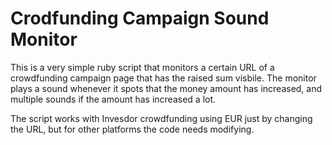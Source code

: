 # Crodfunding Campaign Sound Monitor

This is a very simple ruby script that monitors a certain URL of a crowdfunding campaign page that has the raised sum visbile. The monitor plays a sound whenever it spots that the money amount has increased, and multiple sounds if the amount has increased a lot.

The script works with Invesdor crowdfunding using EUR just by changing the URL, but for other platforms the code needs modifying. 
